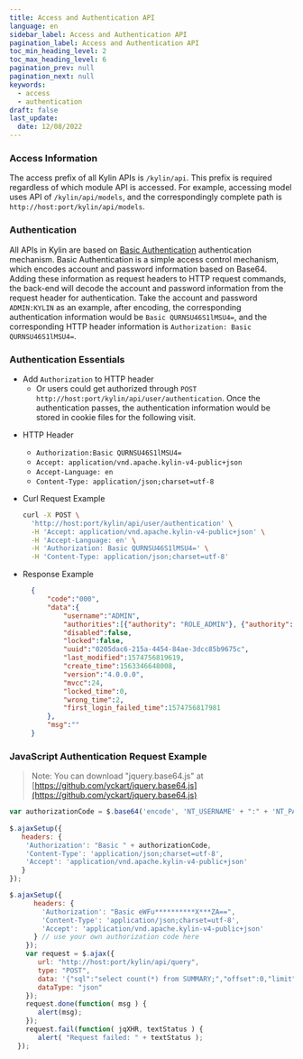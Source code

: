 ```yaml
---
title: Access and Authentication API
language: en
sidebar_label: Access and Authentication API
pagination_label: Access and Authentication API
toc_min_heading_level: 2
toc_max_heading_level: 6
pagination_prev: null
pagination_next: null
keywords:
  - access 
  - authentication
draft: false
last_update:
  date: 12/08/2022
---
```


### Access Information
The access prefix of all Kylin APIs is `/kylin/api`. This prefix is required regardless of which module API is accessed. For example, accessing model uses API of `/kylin/api/models`, and the correspondingly complete path is `http://host:port/kylin/api/models`.


### Authentication
All APIs in Kylin are based on [Basic Authentication](http://en.wikipedia.org/wiki/Basic_access_authentication) authentication mechanism. Basic Authentication is a simple access control mechanism, which encodes account and password information based on Base64. Adding these information as request headers to HTTP request commands, the back-end will decode the account and password information from the request header for authentication. Take the account and password `ADMIN:KYLIN` as an example, after encoding, the corresponding authentication information would be `Basic QURNSU46S1lMSU4=`, and the corresponding HTTP header information is `Authorization: Basic QURNSU46S1lMSU4=`. 



### Authentication Essentials
* Add `Authorization` to HTTP header
  * Or users could get authorized through `POST http://host:port/kylin/api/user/authentication`. Once the authentication passes, the authentication information would be stored in cookie files for the following visit. 


- HTTP Header
  - `Authorization:Basic QURNSU46S1lMSU4=`
  - `Accept: application/vnd.apache.kylin-v4-public+json`
  - `Accept-Language: en`
  - `Content-Type: application/json;charset=utf-8`

- Curl Request Example

  ```sh
  curl -X POST \
    'http://host:port/kylin/api/user/authentication' \
    -H 'Accept: application/vnd.apache.kylin-v4-public+json' \
    -H 'Accept-Language: en' \
    -H 'Authorization: Basic QURNSU46S1lMSU4=' \
    -H 'Content-Type: application/json;charset=utf-8'
  ```

- Response Example

  ```json
    {
        "code":"000",
        "data":{
            "username":"ADMIN",
            "authorities":[{"authority": "ROLE_ADMIN"}, {"authority": "ALL_USERS"}],
            "disabled":false,
            "locked":false,
            "uuid":"0205dac6-215a-4454-84ae-3dcc85b9675c",
            "last_modified":1574756819619,
            "create_time":1563346648008,
            "version":"4.0.0.0",
            "mvcc":24,
            "locked_time":0,
            "wrong_time":2,
            "first_login_failed_time":1574756817981
        },
        "msg":""
    }
  ```



### JavaScript Authentication Request Example

> Note:  You can download "jquery.base64.js" at [https://github.com/yckart/jquery.base64.js](https://github.com/yckart/jquery.base64.js)

```javascript
var authorizationCode = $.base64('encode', 'NT_USERNAME' + ":" + 'NT_PASSWORD');
 
$.ajaxSetup({
   headers: { 
    'Authorization': "Basic " + authorizationCode, 
    'Content-Type': 'application/json;charset=utf-8',
    'Accept': 'application/vnd.apache.kylin-v4-public+json'
   }
});
```

```javascript
$.ajaxSetup({
      headers: { 
        'Authorization': "Basic eWFu**********X***ZA==",
        'Content-Type': 'application/json;charset=utf-8',
        'Accept': 'application/vnd.apache.kylin-v4-public+json'
      } // use your own authorization code here
    });
    var request = $.ajax({
       url: "http://host:port/kylin/api/query",
       type: "POST",
       data: '{"sql":"select count(*) from SUMMARY;","offset":0,"limit":50000,"acceptPartial":true,"project":"test"}',
       dataType: "json"
    });
    request.done(function( msg ) {
       alert(msg);
    }); 
    request.fail(function( jqXHR, textStatus ) {
       alert( "Request failed: " + textStatus );
  });
```

